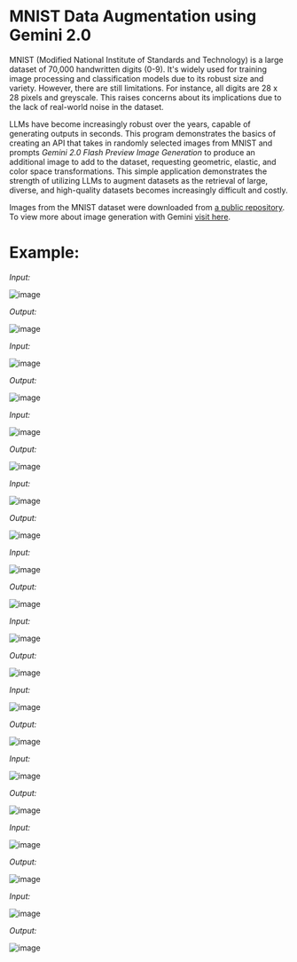 # MNIST Data Augmentation using Gemini 2.0

MNIST (Modified National Institute of Standards and Technology) is a large dataset of 70,000 handwritten digits (0-9). It's widely used for training image processing and classification models due to its robust size and variety. However, there are still limitations. For instance, all digits are 28 x 28 pixels and greyscale. This raises concerns about its implications due to the lack of real-world noise in the dataset.

LLMs have become increasingly robust over the years, capable of generating outputs in seconds. This program demonstrates the basics of creating an API that takes in randomly selected images from MNIST and prompts *Gemini 2.0 Flash Preview Image Generation* to produce an additional image to add to the dataset, requesting geometric, elastic, and color space transformations. This simple application demonstrates the strength of utilizing LLMs to augment datasets as the retrieval of large, diverse, and high-quality datasets becomes increasingly difficult and costly.

Images from the MNIST dataset were downloaded from [a public repository](https://github.com/myleott/mnist_png). To view more about image generation with Gemini [visit here](https://ai.google.dev/gemini-api/docs/image-generation).

# Example:



*Input:*

![image](https://github.com/user-attachments/assets/b7dacd38-18be-4759-9513-e2b26d17a0de)

*Output:*

![image](https://github.com/user-attachments/assets/fe3a5e0e-15ba-4713-bd52-494381c7aa2c)



*Input:*

![image](https://github.com/user-attachments/assets/de916c69-0090-4d1d-adbf-1a882335af25)


*Output:*

![image](https://github.com/user-attachments/assets/ae251d81-0a21-4afc-ac35-cbf014553832)



*Input:*

![image](https://github.com/user-attachments/assets/4375b0dd-5262-4fe0-9768-7ff91202f12e)


*Output:*

![image](https://github.com/user-attachments/assets/dbc3e58a-c44f-415c-b889-8e2d4e51b756)



*Input:*

![image](https://github.com/user-attachments/assets/96a7f6f1-bbb2-472f-9efc-ba5bf3b6a2c7)


*Output:*

![image](https://github.com/user-attachments/assets/74240b1a-acb0-4055-b066-311beab9fb2e)



*Input:*

![image](https://github.com/user-attachments/assets/6686aa40-532b-45d1-9fa5-e71c0140256a)


*Output:*

![image](https://github.com/user-attachments/assets/77e39d22-8732-4610-b927-5f442a8b850e)



*Input:*

![image](https://github.com/user-attachments/assets/24509a4e-357c-4f52-89e8-7e8b62c1a829)


*Output:*

![image](https://github.com/user-attachments/assets/58f17930-e73e-400a-9efb-957becdafee4)



*Input:*

![image](https://github.com/user-attachments/assets/63aa5185-cc2c-41e4-97e3-8dd7a8279bbb)


*Output:*

![image](https://github.com/user-attachments/assets/a7e6c0b5-56cb-4efc-8b61-4ac0658db293)





*Input:*

![image](https://github.com/user-attachments/assets/e47f1ceb-2678-45e6-b31d-721957b0aa4f)


*Output:*

![image](https://github.com/user-attachments/assets/c235dda9-d62b-4e67-a8d2-fdf0e1ea4be2)



*Input:*

![image](https://github.com/user-attachments/assets/78b391df-2b8b-4cbe-9f53-2c33c1a7858e)


*Output:*

![image](https://github.com/user-attachments/assets/2ff6a716-25ca-4897-91ec-b380a25ca6d3)



*Input:*

![image](https://github.com/user-attachments/assets/6c5145a7-099f-4d17-9247-7d2b61a6c559)


*Output:*

![image](https://github.com/user-attachments/assets/b22a33fa-9ac9-41eb-ae92-c82527e015b4)


